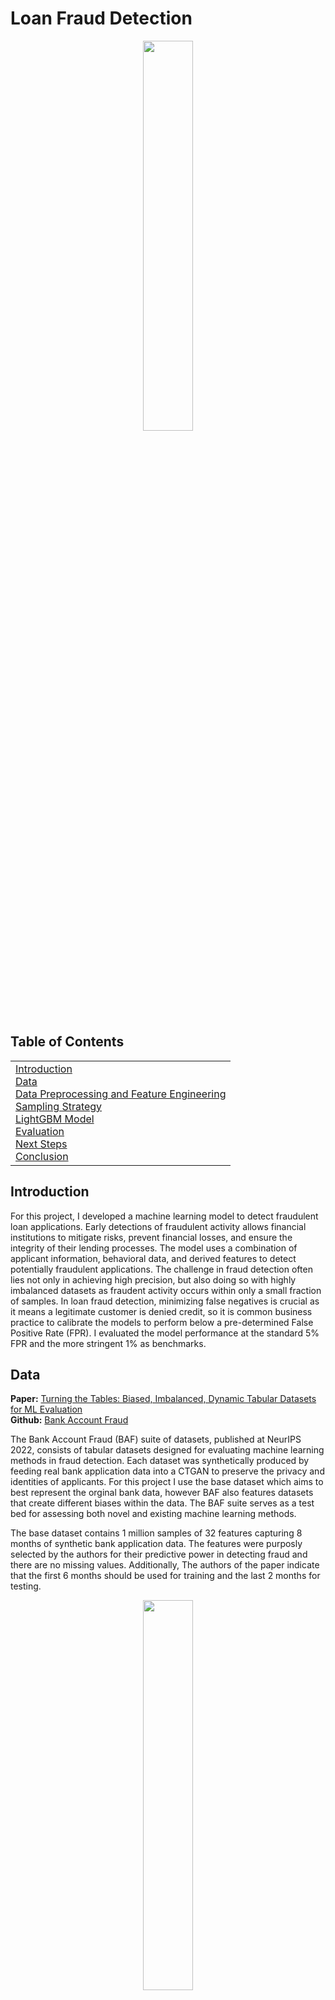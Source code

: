 # Loan Fraud Detection
<p align="center">
<img src="" style="width: 40%;">
</p>

## Table of Contents 
<table>
<tr>
<td>
<a href="#introduction">Introduction</a><br>
<a href="#data">Data</a><br>
<a href="#data-preprocessing">Data Preprocessing and Feature Engineering</a><br>
<a href="#sampling">Sampling Strategy</a><br>
<a href="#model-training">LightGBM Model</a><br>
<a href="#evaluation">Evaluation</a><br>
<a href="#next-steps">Next Steps</a><br>
<a href="#conclusion">Conclusion</a>
</td>
</tr>
</table>

## Introduction
<a name="introduction"></a>
For this project, I developed a machine learning model to detect fraudulent loan applications. Early detections of fraudulent activity allows financial institutions to mitigate risks, prevent financial losses, and ensure the integrity of their lending processes. The model uses a combination of applicant information, behavioral data, and derived features to detect potentially fraudulent applications. The challenge in fraud detection often lies not only in achieving high precision, but also doing so with highly imbalanced datasets as fraudent activity occurs within only a small fraction of samples. In loan fraud detection, minimizing false negatives is crucial as it means a legitimate customer is denied credit, so it is common business practice to calibrate the models to perform below a pre-determined False Positive Rate (FPR). I evaluated the model performance at the standard 5% FPR and the more stringent 1% as benchmarks.

## Data
<a name="data"></a>
**Paper:** [Turning the Tables: Biased, Imbalanced, Dynamic Tabular Datasets for ML Evaluation](https://arxiv.org/abs/2211.13358)  
**Github:** [Bank Account Fraud](https://github.com/feedzai/bank-account-fraud)

The Bank Account Fraud (BAF) suite of datasets, published at NeurIPS 2022, consists of tabular datasets designed for evaluating machine learning methods in fraud detection. Each dataset was synthetically produced by feeding real bank application data into a CTGAN to preserve the privacy and identities of applicants. For this project I use the base dataset which aims to best represent the orginal bank data, however BAF also features datasets that create different biases within the data. The BAF suite serves as a test bed for assessing both novel and existing machine learning methods.

The base dataset contains 1 million samples of 32 features capturing 8 months of synthetic bank application data. The features were purposly selected by the authors for their predictive power in detecting fraud and there are no missing values. Additionally, The authors of the paper indicate that the first 6 months should be used for training and the last 2 months for testing.

<p align="center">
<img src="https://github.com/MattPickard/Data-Science-Portfolio/blob/main/Images/fraud_distribution.png?raw=true" style="width: 40%;">
</p>
 <p align="center">The dataset exhibits a significant class imbalance with only 1.10% of samples labeled fraudulent.</p>



## Preprocessing and Feature Engineering
<a name="data-preprocessing"></a>
**Code:** [**Preprocessing**](preprocess.ipynb)

The following steps were taken to prepare the data for training:

1. Removed the device_fraud_count feature as there are no positive examples in this dataset.
2. Split the data into training (months 0-5) and testing (months 6-7) sets to evaluate the model's performance on unseen data.
    - After the split, the train set had 794989 samples and the test set had 205010 samples. 
3. Created an income-to-credit-limit ratio feature to capture the relationship between an applicant's income and the proposed credit limit.
4. RobustScaler applied to numerical features to scale while handling outliers.
5. Log scaling of days_since_request, zip_count_4w, and proposed_credit_limit due to skewed distributions to normalize the data. (Q-Q plots shown below)
6. One-hot encoding of categorical features.
7. Memory optimization by downcasting numerical columns to more efficient types.


<p align="center">
<img src="https://github.com/MattPickard/Data-Science-Portfolio/blob/main/Images/q-q_plots.png?raw=true">
</p>
<p align="center">Q-Q plots are used to compare the distribution to a theoretical normal distribution. The closer the points are to the line, the more normal the distribution.</p>

## Sampling Strategy
<a name="sampling"></a>
**Code:** [**Sampling**](sampling.ipynb)

To address the severe class imbalance, a mix of random undersampling and Synthetic Minority Over-sampling Technique for Nominal and Continuous Features (SMOTENC) oversampling techniques were used to create a balanced training set. This approach yeilded better performance than training on the unsampled imbalanced data using LightGBM's class weight and simple random undersampling. After sampling, the makeup of the 57057 sample training set was as follows:

- **Real Fraudulent Samples:** Constitutes 1/12 of the training set
- **Synthetic Fraudulent Samples:** Generated using SMOTENC, making up 5/12 of the training set
- **Real Non-Fraudulent Samples:** Selected through random undersampling to balance the class distribution

To maximize the real fraudlent class sample representation within the training set, the validation set was created using synthetic positive samples created using SMOTENC. This means that model performce on the validation set will be optimistic, however, it can still provide early stopping feedback to prevent overfitting during training.

## LightGBM Model and Feature Importance
<a name="model-training"></a>
Code: **LightGBM Model**

LightGBM is a gradient boosting framework that uses tree-based learning algorithms. I also tested CatBoost, a similar gradient boosting framework, but I found LightGBM performed slightly better, especially after applying a mixed sampling strategy.

For hyperparameter tuning, Optuna was used to find the best set of hyperparameters to maximize the ROC AUC score. The final training configuration was as follows:

- Objective: "binary"
- Metric: "AUC"
- Num_leaves: 230
- Max_depth: 25
- Learning_rate: 0.071
- Feature_fraction: 0.254

Following training, in-built feature importance metrics can be called to see which features are most influential in the model's predictions. Below I've listed the top 10 features by importance, but the full list is available in the code.

| Rank | Feature | Importance |
|------|--------------------------|------------|
| 1 | velocity_4w | 1937 |
| 2 | days_since_request | 1919 |
| 3 | zip_count_4w | 1638 |
| 4 | velocity_24h | 1542 |
| 5 | velocity_6h | 1531 |
| 6 | name_email_similarity | 1491 |
| 7 | intended_balcon_amount | 1343 |
| 8 | session_length_in_minutes| 1332 |
| 9 | credit_risk_score | 1300 |
| 10 | bank_branch_count_8w | 1174 |


## Evaluation
<a name="evaluation"></a>
Code: **Evaluation**

The model was evaluated using the following metrics: 

### ROC Curve and AUC Score:

<img src="https://github.com/MattPickard/Data-Science-Portfolio/blob/main/Images/roc_curve.png?raw=true" style="width: 40%;">

**ROC AUC Score:** 0.890

Above is the Receiver Operating Characteristic (ROC) curve used to visualize the trade-off between the true positive rate (TPR) and false positive rate (FPR). ROC is usually accompanied by the Area Under the Curve (AUC) score which quantifies the classifier's ability to distinguish between positive and negative classes. An AUC score of 0.5 similar to random guessing, while a score of 1.0 indicates a perfect classifier.

### True Positive Rate at 5% FPR:

**Global #1 Ranked Model from Academic Literature According to paperswithcode.com:** 54.3% ([Paper Link](https://arxiv.org/abs/2401.05240))
**This Model:** 53.93% 

The imbalanced nature of the prediction task means that accuracy is not a good metric to evaluate the model's performance. For example, in a dataset with only 1% fraudlent activity, a model that predicts every transaction as non-fraudulent will achieve an accuracy of 99%. Instead, the True Positive Rate (TPR) at a pre-determined False Positive Rate (FPR) can be used. This metric measures the model's ability to correctly identify fraudulent transactions allowing for a pre-determined rate of false positives. Banks aim to minimize false positives as it may mean denying a loan to a legitimate customer. TPR at 5% FPR is presented as the main metric in the orginal BAF paper to evaluate model performance. 

### True Positive Rate at 1% FPR:

**Global #1 Ranked Model from Academic Literature According to paperswithcode.com:** 25.2% ([Paper Link](https://arxiv.org/abs/2408.12989))
**This Model:** 25.57%

Banks may opt to maintain a a stricter False Positive Rate (FPR) of 1% to minimize the number of legitimate transactions mistakenly identified as fraudulent. At the cost of identifying fewer cases of fraud, this extra level of precision not only fosters trust among customers but also minimizes the resources spent investigating false positives.

### Predictive Equality:

**Model's Predictive Equality at 5% FPR:** 99.49%
**Model's Predictive Equality at 1% FPR:** 99.71%

The authors of the BAF paper also proposed a fairness metric called predictive equality which measures the FPR difference across predetermined groups, in this case age (applicants over 50 vs applicants under 50), where a score of 100% represents perfect equality. The implimentation of such metrics can be useful in identifying model bias and for regulatory compliance. Within BAF suite are various baised datasets which are particularly useful for experimenting with models that aim to minimize bias, however by using the base dataset for this project, achieving a high predictive equality score was trivial.


## Next Steps
<a name="next-steps"></a>
To further enhance the loan fraud detection system, the following steps are recommended:
Model Ensemble:
Combine LightGBM with other models like XGBoost or Random Forest to create an ensemble that can potentially improve performance through diversity.
Advanced Feature Engineering:
Incorporate time-based features or transactional patterns to capture more nuanced behaviors indicative of fraud.
Utilize domain knowledge to create features that reflect common fraud strategies.
Handling Imbalanced Data:
Explore other resampling techniques such as ADASYN or GAN-based methods to generate synthetic samples.
Implement cost-sensitive learning where the model penalizes misclassifications of the minority class more heavily.
Real-Time Deployment:
Integrate the model into a real-time pipeline to flag potentially fraudulent transactions as they occur, enabling immediate action.
Explainability and Interpretability:
Use tools like SHAP or LIME to provide explanations for individual predictions, aiding in trust and transparency with stakeholders.
Continuous Learning:
Implement mechanisms for the model to learn from new data continuously, adapting to evolving fraud patterns.

## Conclusion
<a name="conclusion"></a>
This loan fraud detection project demonstrates the application of machine learning techniques to identify and mitigate fraudulent activities within financial transactions. By meticulously preprocessing the data, optimizing model parameters, and evaluating performance using robust metrics, the developed LightGBM model achieves a high degree of accuracy and fairness. The feature importance analysis provides valuable insights into the factors contributing to fraud, guiding future enhancements and feature engineering efforts. Moving forward, implementing the suggested next steps will further strengthen the model's effectiveness and reliability, ensuring it remains resilient against emerging fraud tactics.

Feel free to explore the provided code notebooks for a deeper understanding of the project's implementation. If you have any questions or feedback, please don't hesitate to reach out!